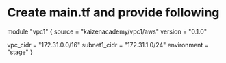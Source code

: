 # Create main.tf and provide following

module "vpc1" {
  source  = "kaizenacademy/vpc1/aws"
  version = "0.1.0"
  
  vpc_cidr = "172.31.0.0/16"
  subnet1_cidr = "172.31.1.0/24"
  environment = "stage"
}